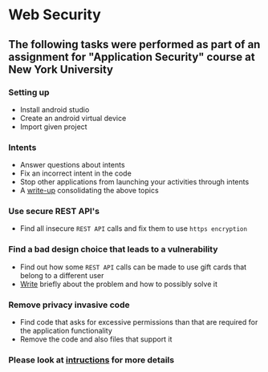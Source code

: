 # Web Security

## The following tasks were performed as part of an assignment for "Application Security" course at New York University

### Setting up

* Install android studio
* Create an android virtual device
* Import given project

### Intents

* Answer questions about intents
* Fix an incorrect intent in the code
* Stop other applications from launching your activities through intents
* A [write-up](https://github.com/aravindvaddi/android-security/blob/master/difference.txt) consolidating the above topics

### Use secure REST API's

* Find all insecure `REST API` calls and fix them to use `https encryption`

### Find a bad design choice that leads to a vulnerability

* Find out how some `REST API` calls can be made to use gift cards that belong to a different user
* [Write](https://github.com/aravindvaddi/android-security/blob/master/BUG.txt) briefly about the problem and how to possibly solve it

### Remove privacy invasive code

* Find code that asks for excessive permissions than that are required for the application functionality
* Remove the code and also files that support it

### Please look at [intructions](HW4_Instructions.md) for more details
